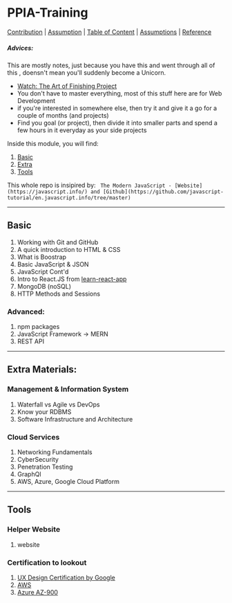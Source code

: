 # PPIA-Training
[Contribution](HUMANS.txt) | [Assumption]() | [Table of Content]() | [Assumptions]() | [Reference]()

##### Advices:
This are mostly notes, just because you have this and went through all of this , doensn't mean you'll suddenly become a Unicorn.
- [Watch: The Art of Finishing Project](https://www.youtube.com/watch?v=mmqok1dJrVs)
- You don't have to master everything, most of this stuff here are for Web Development
- if you're interested in somewhere else, then try it and give it a go for a couple of months (and projects)
- Find you goal (or project), then divide it into smaller parts and spend a few hours in it everyday as your side projects


Inside this module, you will find:
1. [Basic]()
2. [Extra]()
3. [Tools]()

This whole repo is insipired by: 
``` The Modern JavaScript - [Website](https://javascript.info/) and [Github](https://github.com/javascript-tutorial/en.javascript.info/tree/master)```
___
## Basic
1. Working with Git and GitHub
2. A quick introduction to HTML & CSS
3. What is Boostrap
4. Basic JavaScript & JSON
5. JavaScript Cont'd
7. Intro to React.JS from [learn-react-app](test)
8. MongoDB (noSQL)
9. HTTP Methods and Sessions

### Advanced: 
1. npm packages
2. JavaScript Framework -> MERN
3. REST API

___
## Extra Materials:

### Management & Information System 
1. Waterfall vs Agile vs DevOps
2. Know your RDBMS
3. Software Infrastructure and Architecture

### Cloud Services
1. Networking Fundamentals
2. CyberSecurity
3. Penetration Testing
4. GraphQl
5. AWS, Azure, Google Cloud Platform

___
## Tools

### Helper Website
1. website

### Certification to lookout
1. [UX Design Certification by Google]()
2. [AWS]() 
3. [Azure AZ-900]()
